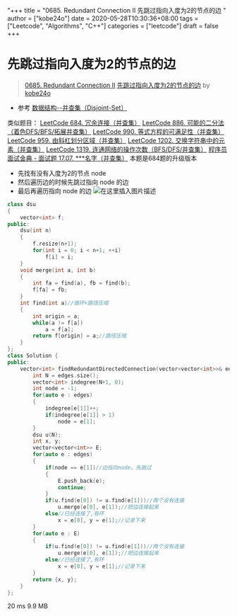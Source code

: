 "+++
title = "0685. Redundant Connection II 先跳过指向入度为2的节点的边 "
author = ["kobe24o"]
date = 2020-05-28T10:30:36+08:00
tags = ["Leetcode", "Algorithms", "C++"]
categories = ["leetcode"]
draft = false
+++

# 先跳过指向入度为2的节点的边

> [0685. Redundant Connection II](https://leetcode-cn.com/problems/redundant-connection-ii/)
> [先跳过指向入度为2的节点的边](https://leetcode-cn.com/problems/redundant-connection-ii/solution/xian-tiao-guo-zhi-xiang-ru-du-wei-2de-jie-dian-de-/) by [kobe24o](https://leetcode-cn.com/u/kobe24o/)

- 参考 [数据结构--并查集（Disjoint-Set）](https://blog.csdn.net/qq_21201267/article/details/105294270)

类似题目：
[LeetCode 684. 冗余连接（并查集）](https://michael.blog.csdn.net/article/details/106396495)
[LeetCode 886. 可能的二分法（着色DFS/BFS/拓展并查集）](https://michael.blog.csdn.net/article/details/106401724)
[LeetCode 990. 等式方程的可满足性（并查集）](https://michael.blog.csdn.net/article/details/106354260)
[LeetCode 959. 由斜杠划分区域（并查集）](https://michael.blog.csdn.net/article/details/105739007)
[LeetCode 1202. 交换字符串中的元素（并查集）](https://michael.blog.csdn.net/article/details/106042356)
[LeetCode 1319. 连通网络的操作次数（BFS/DFS/并查集）](https://michael.blog.csdn.net/article/details/106087256)
[程序员面试金典 - 面试题 17.07. ***名字（并查集）](https://michael.blog.csdn.net/article/details/105300614)
本题是684题的升级版本

- 先找有没有入度为2的节点 node
- 然后遍历边的时候先跳过指向 node 的边
- 最后再遍历指向 node 的边
![在这里插入图片描述](https://pic.leetcode-cn.com/b338ad3ed9a804f4e591e55731211f597b75e1c4af1abab2b3f83dfb76840bb4.png)

```cpp
class dsu
{
	vector<int> f;
public:
	dsu(int n)
	{
		f.resize(n+1);
		for(int i = 0; i < n+1; ++i)
			f[i] = i;
	}
	void merge(int a, int b)
	{
		int fa = find(a), fb = find(b);
		f[fa] = fb;
	}
	int find(int a)//循环+路径压缩
	{
        int origin = a;
		while(a != f[a])
			a = f[a];
		return f[origin] = a;//路径压缩
	}
};
class Solution {
public:
    vector<int> findRedundantDirectedConnection(vector<vector<int>>& edges) {
        int N = edges.size();
        vector<int> indegree(N+1, 0);
        int node = -1;
        for(auto e : edges)
        {
        	indegree[e[1]]++;
        	if(indegree[e[1]] > 1)
        		node = e[1];
        }
        dsu u(N);
        int x, y;
        vector<vector<int>> E;
        for(auto e : edges)
        {
        	if(node == e[1])//边指向node，先跳过
        	{
        		E.push_back(e);
        		continue;
        	}
        	if(u.find(e[0]) != u.find(e[1]))//两个没有连接
        		u.merge(e[0], e[1]);//把边连接起来
        	else//已经连接了,有环
        		x = e[0], y = e[1];//记录下来
        }
        for(auto e : E)
        {
        	if(u.find(e[0]) != u.find(e[1]))//两个没有连接
        		u.merge(e[0], e[1]);//把边连接起来
        	else//已经连接了,有环
        		x = e[0], y = e[1];//记录下来
        }
        return {x, y};
    }
};
```
20 ms	9.9 MB